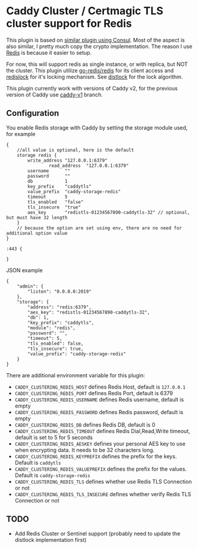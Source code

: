 # Caddy Cluster / Certmagic TLS cluster support for Redis

This plugin is based on [similar plugin using Consul](https://github.com/pteich/caddy-tlsconsul/).
Most of the aspect is also similar, I pretty much copy the crypto implementation.
The reason I use [Redis](https://redis.io/) is because it easier to setup.

For now, this will support redis as single instance, or with replica, but NOT the cluster.
This plugin utilize [go-redis/redis](https://github.com/go-redis/redis) for its client access and [redislock](https://github.com/bsm/redislock)
for it's locking mechanism. See [distlock](https://redis.io/topics/distlock) for the lock algorithm.

This plugin currently work with versions of Caddy v2, for the previous version of Caddy use [caddy-v1](https://github.com/gamalan/caddy-tlsredis/tree/caddy-v1) branch.

## Configuration

You enable Redis storage with Caddy by setting the storage module used, for example

```
{
	//all value is optional, here is the default
    storage redis {
        write_address "127.0.0.1:6379"
				read_address  "127.0.0.1:6379"
        username      ""
        password      ""
        db            1
        key_prefix    "caddytls"
        value_prefix  "caddy-storage-redis"
        timeout       5
        tls_enabled   "false"
        tls_insecure  "true"
        aes_key       "redistls-01234567890-caddytls-32" // optional, but must have 32 length
    }
    // because the option are set using env, there are no need for additional option value
}

:443 {

}
```

JSON example

```
{
    "admin": {
        "listen": "0.0.0.0:2019"
    },
    "storage": {
        "address": "redis:6379",
        "aes_key": "redistls-01234567890-caddytls-32",
        "db": 1,
        "key_prefix": "caddytls",
        "module": "redis",
        "password": "",
        "timeout": 5,
        "tls_enabled": false,
        "tls_insecure": true,
        "value_prefix": "caddy-storage-redis"
    }
}
```

There are additional environment variable for this plugin:

- `CADDY_CLUSTERING_REDIS_HOST` defines Redis Host, default is `127.0.0.1`
- `CADDY_CLUSTERING_REDIS_PORT` defines Redis Port, default is 6379
- `CADDY_CLUSTERING_REDIS_USERNAME` defines Redis username, default is empty
- `CADDY_CLUSTERING_REDIS_PASSWORD` defines Redis password, default is empty
- `CADDY_CLUSTERING_REDIS_DB` defines Redis DB, default is 0
- `CADDY_CLUSTERING_REDIS_TIMEOUT` defines Redis Dial,Read,Write timeout, default is set to 5 for 5 seconds
- `CADDY_CLUSTERING_REDIS_AESKEY` defines your personal AES key to use when encrypting data. It needs to be 32 characters long.
- `CADDY_CLUSTERING_REDIS_KEYPREFIX` defines the prefix for the keys. Default is `caddytls`
- `CADDY_CLUSTERING_REDIS_VALUEPREFIX` defines the prefix for the values. Default is `caddy-storage-redis`
- `CADDY_CLUSTERING_REDIS_TLS` defines whether use Redis TLS Connection or not
- `CADDY_CLUSTERING_REDIS_TLS_INSECURE` defines whether verify Redis TLS Connection or not

## TODO

- Add Redis Cluster or Sentinel support (probably need to update the distlock implementation first)
